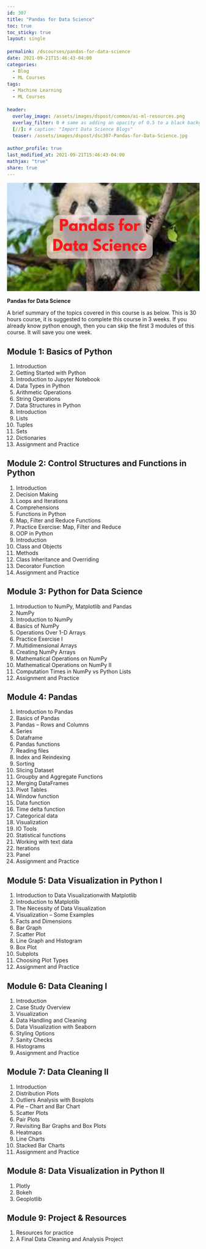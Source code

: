 ```yaml
---
id: 307    
title: "Pandas for Data Science"
toc: true
toc_sticky: true
layout: single

permalink: /dscourses/pandas-for-data-science
date: 2021-09-21T15:46:43-04:00
categories:
  - Blog
  - ML Courses
tags: 
  - Machine Learning
  - ML Courses

header:
  overlay_image: /assets/images/dspost/common/ai-ml-resources.png
  overlay_filter: 0 # same as adding an opacity of 0.5 to a black background
  [//]: # caption: "Import Data Science Blogs"
  teaser: /assets/images/dspost/dsc307-Pandas-for-Data-Science.jpg

author_profile: true
last_modified_at: 2021-09-21T15:46:43-04:00
mathjax: "true"
share: true
---
```


![Pandas for Data Science](/assets/images/dspost/dsc307-Pandas-for-Data-Science.jpg)

**Pandas for Data Science**

A brief summary of the topics covered in this course is as below. This is 30 hours course, it is suggested to complete this course in 3 weeks. If you already know python enough, then you can skip the first 3 modules of this course. It will save you one week.

## Module 1: **Basics of Python**
1.  Introduction
2.  Getting Started with Python
3.  Introduction to Jupyter Notebook
4.  Data Types in Python
5.  Arithmetic Operations
6.  String Operations
7.  Data Structures in Python
8.  Introduction
9.  Lists
10.  Tuples
11.  Sets
12.  Dictionaries
13.  Assignment and Practice

## Module 2: **Control Structures and Functions in Python**
1.  Introduction
2.  Decision Making
3.  Loops and Iterations
4.  Comprehensions
5.  Functions in Python
6.  Map, Filter and Reduce Functions
7.  Practice Exercise: Map, Filter and Reduce
8.  OOP in Python
9.  Introduction
10.  Class and Objects
11.  Methods
12.  Class Inheritance and Overriding
13.  Decorator Function
14.  Assignment and Practice

## Module 3: **Python for Data Science**
1.  Introduction to NumPy, Matplotlib and Pandas
2.  NumPy
3.  Introduction to NumPy
4.  Basics of NumPy
5.  Operations Over 1-D Arrays
6.  Practice Exercise I
7.  Multidimensional Arrays
8.  Creating NumPy Arrays
9.  Mathematical Operations on NumPy
10.  Mathematical Operations on NumPy II
11.  Computation Times in NumPy vs Python Lists
12.  Assignment and Practice

## Module 4: **Pandas**
1.  Introduction to Pandas
2.  Basics of Pandas
3.  Pandas – Rows and Columns
4.  Series
5.  Dataframe
6.  Pandas functions
7.  Reading files
8.  Index and Reindexing
9.  Sorting
10.  Slicing Dataset
11.  Groupby and Aggregate Functions
12.  Merging DataFrames
13.  Pivot Tables
14.  Window function
15.  Data function
16.  Time delta function
17.  Categorical data
18.  Visualization
19.  IO Tools
20.  Statistical functions
21.  Working with text data
22.  Iterations
23.  Panel
24.  Assignment and Practice

## Module 5: **Data Visualization in Python I**
1.  Introduction to Data Visualizationwith Matplotlib
2.  Introduction to Matplotlib
3.  The Necessity of Data Visualization
4.  Visualization – Some Examples
5.  Facts and Dimensions
6.  Bar Graph
7.  Scatter Plot
8.  Line Graph and Histogram
9.  Box Plot
10.  Subplots
11.  Choosing Plot Types
12.  Assignment and Practice

## Module 6: **Data Cleaning I**
1.  Introduction
2.  Case Study Overview
3.  Visualization
4.  Data Handling and Cleaning
5.  Data Visualization with Seaborn
6.  Styling Options
7.  Sanity Checks
8.  Histograms
9.  Assignment and Practice

## Module 7: **Data Cleaning II**

1.  Introduction
2.  Distribution Plots
3.  Outliers Analysis with Boxplots
4.  Pie – Chart and Bar Chart
5.  Scatter Plots
6.  Pair Plots
7.  Revisiting Bar Graphs and Box Plots
8.  Heatmaps
9.  Line Charts
10.  Stacked Bar Charts
11.  Assignment and Practice

## Module 8: **Data Visualization in Python II**
1.  Plotly
2.  Bokeh
3.  Geoplotlib

## Module 9: Project & Resources
1.  Resources for practice
2.  A Final Data Cleaning and Analysis Project